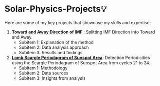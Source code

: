 # Solar-Physics-Projects💡  
Here are some of my key projects that showcase my skills and expertise:

1. **[Toward and Away Direction of IMF ](https://github.com/76basant/Solar-Physics-Projects/tree/3e425df82efdad6bffaefede083d43ef5a769154/Toward%20and%20Away%20Direction%20of%20IMF)**: Splitting IMF Direction into Toward and Away.
   - Subitem 1: Explanation of the method
   - Subitem 2: Data analysis approach
   - Subitem 3: Results and findings
2. **[Lomb Scargle Periodagram of Sunspot Area](https://github.com/76basant/Solar-Physics-Projects/tree/3e425df82efdad6bffaefede083d43ef5a769154/Toward%20and%20Away%20Direction%20of%20IMF)**: Detection Periodicities using the Scargle Periodagram of Sunspot Area from cycles 21 to 24. 
   - Subitem 1: Methodology
   - Subitem 2: Data sources
   - Subitem 3: Insights from analysis
